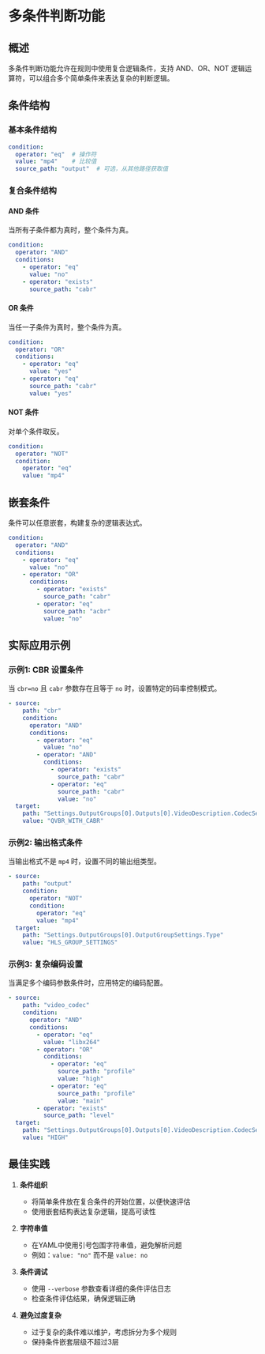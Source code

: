 # 多条件判断功能

## 概述

多条件判断功能允许在规则中使用复合逻辑条件，支持 AND、OR、NOT 逻辑运算符，可以组合多个简单条件来表达复杂的判断逻辑。

## 条件结构

### 基本条件结构

```yaml
condition:
  operator: "eq"  # 操作符
  value: "mp4"    # 比较值
  source_path: "output"  # 可选，从其他路径获取值
```

### 复合条件结构

#### AND 条件

当所有子条件都为真时，整个条件为真。

```yaml
condition:
  operator: "AND"
  conditions:
    - operator: "eq"
      value: "no"
    - operator: "exists"
      source_path: "cabr"
```

#### OR 条件

当任一子条件为真时，整个条件为真。

```yaml
condition:
  operator: "OR"
  conditions:
    - operator: "eq"
      value: "yes"
    - operator: "eq"
      source_path: "cabr"
      value: "yes"
```

#### NOT 条件

对单个条件取反。

```yaml
condition:
  operator: "NOT"
  condition:
    operator: "eq"
    value: "mp4"
```

## 嵌套条件

条件可以任意嵌套，构建复杂的逻辑表达式。

```yaml
condition:
  operator: "AND"
  conditions:
    - operator: "eq"
      value: "no"
    - operator: "OR"
      conditions:
        - operator: "exists"
          source_path: "cabr"
        - operator: "eq"
          source_path: "acbr"
          value: "no"
```

## 实际应用示例

### 示例1: CBR 设置条件

当 `cbr=no` 且 `cabr` 参数存在且等于 `no` 时，设置特定的码率控制模式。

```yaml
- source:
    path: "cbr"
    condition:
      operator: "AND"
      conditions:
        - operator: "eq"
          value: "no"
        - operator: "AND"
          conditions:
            - operator: "exists"
              source_path: "cabr"
            - operator: "eq"
              source_path: "cabr"
              value: "no"
  target:
    path: "Settings.OutputGroups[0].Outputs[0].VideoDescription.CodecSettings.H264Settings.RateControlMode"
    value: "QVBR_WITH_CABR"
```

### 示例2: 输出格式条件

当输出格式不是 `mp4` 时，设置不同的输出组类型。

```yaml
- source:
    path: "output"
    condition:
      operator: "NOT"
      condition:
        operator: "eq"
        value: "mp4"
  target:
    path: "Settings.OutputGroups[0].OutputGroupSettings.Type"
    value: "HLS_GROUP_SETTINGS"
```

### 示例3: 复杂编码设置

当满足多个编码参数条件时，应用特定的编码配置。

```yaml
- source:
    path: "video_codec"
    condition:
      operator: "AND"
      conditions:
        - operator: "eq"
          value: "libx264"
        - operator: "OR"
          conditions:
            - operator: "eq"
              source_path: "profile"
              value: "high"
            - operator: "eq"
              source_path: "profile"
              value: "main"
        - operator: "exists"
          source_path: "level"
  target:
    path: "Settings.OutputGroups[0].Outputs[0].VideoDescription.CodecSettings.H264Settings.CodecProfile"
    value: "HIGH"
```

## 最佳实践

1. **条件组织**
   - 将简单条件放在复合条件的开始位置，以便快速评估
   - 使用嵌套结构表达复杂逻辑，提高可读性

2. **字符串值**
   - 在YAML中使用引号包围字符串值，避免解析问题
   - 例如：`value: "no"` 而不是 `value: no`

3. **条件调试**
   - 使用 `--verbose` 参数查看详细的条件评估日志
   - 检查条件评估结果，确保逻辑正确

4. **避免过度复杂**
   - 过于复杂的条件难以维护，考虑拆分为多个规则
   - 保持条件嵌套层级不超过3层
